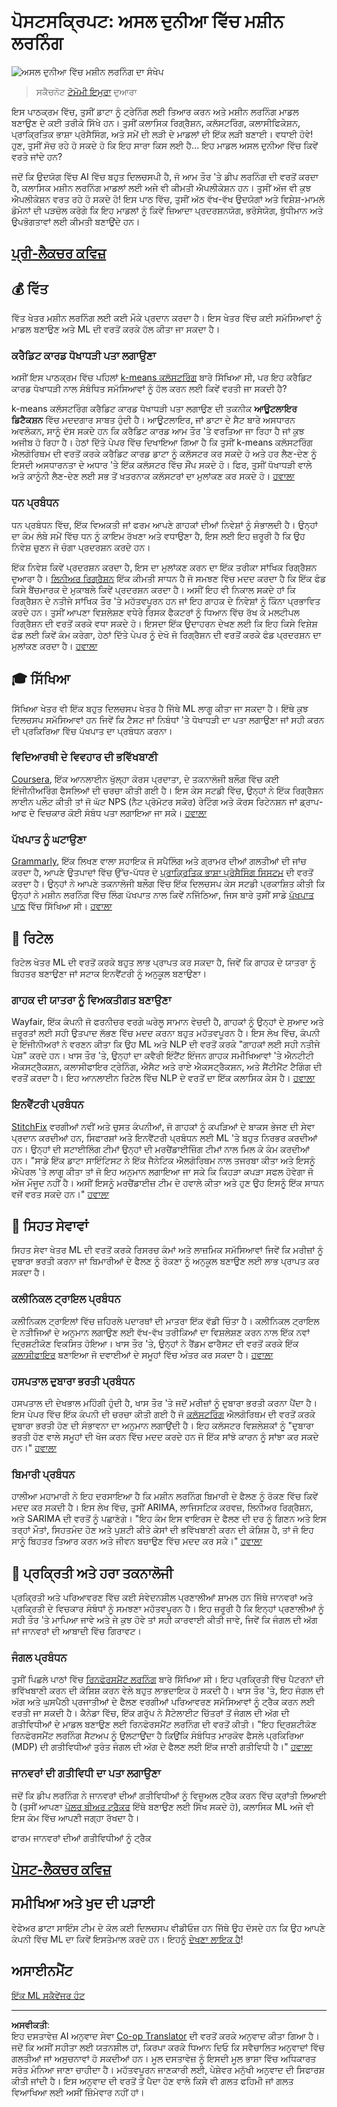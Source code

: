 <!--
CO_OP_TRANSLATOR_METADATA:
{
  "original_hash": "83320d6b6994909e35d830cebf214039",
  "translation_date": "2025-09-06T06:59:52+00:00",
  "source_file": "9-Real-World/1-Applications/README.md",
  "language_code": "pa"
}
-->
# ਪੋਸਟਸਕ੍ਰਿਪਟ: ਅਸਲ ਦੁਨੀਆ ਵਿੱਚ ਮਸ਼ੀਨ ਲਰਨਿੰਗ

![ਅਸਲ ਦੁਨੀਆ ਵਿੱਚ ਮਸ਼ੀਨ ਲਰਨਿੰਗ ਦਾ ਸੰਖੇਪ](../../../../sketchnotes/ml-realworld.png)
> ਸਕੈਚਨੋਟ [ਟੋਮੋਮੀ ਇਮੁਰਾ](https://www.twitter.com/girlie_mac) ਦੁਆਰਾ

ਇਸ ਪਾਠਕ੍ਰਮ ਵਿੱਚ, ਤੁਸੀਂ ਡਾਟਾ ਨੂੰ ਟ੍ਰੇਨਿੰਗ ਲਈ ਤਿਆਰ ਕਰਨ ਅਤੇ ਮਸ਼ੀਨ ਲਰਨਿੰਗ ਮਾਡਲ ਬਣਾਉਣ ਦੇ ਕਈ ਤਰੀਕੇ ਸਿੱਖੇ ਹਨ। ਤੁਸੀਂ ਕਲਾਸਿਕ ਰਿਗ੍ਰੈਸ਼ਨ, ਕਲੱਸਟਰਿੰਗ, ਕਲਾਸੀਫਿਕੇਸ਼ਨ, ਪ੍ਰਾਕ੍ਰਿਤਿਕ ਭਾਸ਼ਾ ਪ੍ਰੋਸੈਸਿੰਗ, ਅਤੇ ਸਮੇਂ ਦੀ ਲੜੀ ਦੇ ਮਾਡਲਾਂ ਦੀ ਇੱਕ ਲੜੀ ਬਣਾਈ। ਵਧਾਈ ਹੋਵੇ! ਹੁਣ, ਤੁਸੀਂ ਸੋਚ ਰਹੇ ਹੋ ਸਕਦੇ ਹੋ ਕਿ ਇਹ ਸਾਰਾ ਕਿਸ ਲਈ ਹੈ... ਇਹ ਮਾਡਲ ਅਸਲ ਦੁਨੀਆ ਵਿੱਚ ਕਿਵੇਂ ਵਰਤੇ ਜਾਂਦੇ ਹਨ?

ਜਦੋਂ ਕਿ ਉਦਯੋਗ ਵਿੱਚ AI ਵਿੱਚ ਬਹੁਤ ਦਿਲਚਸਪੀ ਹੈ, ਜੋ ਆਮ ਤੌਰ 'ਤੇ ਡੀਪ ਲਰਨਿੰਗ ਦੀ ਵਰਤੋਂ ਕਰਦਾ ਹੈ, ਕਲਾਸਿਕ ਮਸ਼ੀਨ ਲਰਨਿੰਗ ਮਾਡਲਾਂ ਲਈ ਅਜੇ ਵੀ ਕੀਮਤੀ ਐਪਲੀਕੇਸ਼ਨ ਹਨ। ਤੁਸੀਂ ਅੱਜ ਵੀ ਕੁਝ ਐਪਲੀਕੇਸ਼ਨ ਵਰਤ ਰਹੇ ਹੋ ਸਕਦੇ ਹੋ! ਇਸ ਪਾਠ ਵਿੱਚ, ਤੁਸੀਂ ਅੱਠ ਵੱਖ-ਵੱਖ ਉਦਯੋਗਾਂ ਅਤੇ ਵਿਸ਼ੇਸ਼-ਮਾਮਲੇ ਡੋਮੇਨਾਂ ਦੀ ਪੜਚੋਲ ਕਰੋਗੇ ਕਿ ਇਹ ਮਾਡਲਾਂ ਨੂੰ ਕਿਵੇਂ ਜ਼ਿਆਦਾ ਪ੍ਰਦਰਸ਼ਨਯੋਗ, ਭਰੋਸੇਯੋਗ, ਬੁੱਧੀਮਾਨ ਅਤੇ ਉਪਭੋਗਤਾਵਾਂ ਲਈ ਕੀਮਤੀ ਬਣਾਉਂਦੇ ਹਨ।

## [ਪ੍ਰੀ-ਲੈਕਚਰ ਕਵਿਜ਼](https://ff-quizzes.netlify.app/en/ml/)

## 💰 ਵਿੱਤ

ਵਿੱਤ ਖੇਤਰ ਮਸ਼ੀਨ ਲਰਨਿੰਗ ਲਈ ਕਈ ਮੌਕੇ ਪ੍ਰਦਾਨ ਕਰਦਾ ਹੈ। ਇਸ ਖੇਤਰ ਵਿੱਚ ਕਈ ਸਮੱਸਿਆਵਾਂ ਨੂੰ ਮਾਡਲ ਬਣਾਉਣ ਅਤੇ ML ਦੀ ਵਰਤੋਂ ਕਰਕੇ ਹੱਲ ਕੀਤਾ ਜਾ ਸਕਦਾ ਹੈ।

### ਕਰੈਡਿਟ ਕਾਰਡ ਧੋਖਾਧੜੀ ਪਤਾ ਲਗਾਉਣਾ

ਅਸੀਂ ਇਸ ਪਾਠਕ੍ਰਮ ਵਿੱਚ ਪਹਿਲਾਂ [k-means ਕਲੱਸਟਰਿੰਗ](../../5-Clustering/2-K-Means/README.md) ਬਾਰੇ ਸਿੱਖਿਆ ਸੀ, ਪਰ ਇਹ ਕਰੈਡਿਟ ਕਾਰਡ ਧੋਖਾਧੜੀ ਨਾਲ ਸੰਬੰਧਿਤ ਸਮੱਸਿਆਵਾਂ ਨੂੰ ਹੱਲ ਕਰਨ ਲਈ ਕਿਵੇਂ ਵਰਤੀ ਜਾ ਸਕਦੀ ਹੈ?

k-means ਕਲੱਸਟਰਿੰਗ ਕਰੈਡਿਟ ਕਾਰਡ ਧੋਖਾਧੜੀ ਪਤਾ ਲਗਾਉਣ ਦੀ ਤਕਨੀਕ **ਆਊਟਲਾਇਰ ਡਿਟੈਕਸ਼ਨ** ਵਿੱਚ ਮਦਦਗਾਰ ਸਾਬਤ ਹੁੰਦੀ ਹੈ। ਆਊਟਲਾਇਰ, ਜਾਂ ਡਾਟਾ ਦੇ ਸੈਟ ਬਾਰੇ ਅਸਧਾਰਨ ਅਵਲੋਕਨ, ਸਾਨੂੰ ਦੱਸ ਸਕਦੇ ਹਨ ਕਿ ਕਰੈਡਿਟ ਕਾਰਡ ਆਮ ਤੌਰ 'ਤੇ ਵਰਤਿਆ ਜਾ ਰਿਹਾ ਹੈ ਜਾਂ ਕੁਝ ਅਜੀਬ ਹੋ ਰਿਹਾ ਹੈ। ਹੇਠਾਂ ਦਿੱਤੇ ਪੇਪਰ ਵਿੱਚ ਦਿਖਾਇਆ ਗਿਆ ਹੈ ਕਿ ਤੁਸੀਂ k-means ਕਲੱਸਟਰਿੰਗ ਐਲਗੋਰਿਥਮ ਦੀ ਵਰਤੋਂ ਕਰਕੇ ਕਰੈਡਿਟ ਕਾਰਡ ਡਾਟਾ ਨੂੰ ਕਲੱਸਟਰ ਕਰ ਸਕਦੇ ਹੋ ਅਤੇ ਹਰ ਲੈਣ-ਦੇਣ ਨੂੰ ਇਸਦੀ ਅਸਧਾਰਨਤਾ ਦੇ ਅਧਾਰ 'ਤੇ ਇੱਕ ਕਲੱਸਟਰ ਵਿੱਚ ਸੌਂਪ ਸਕਦੇ ਹੋ। ਫਿਰ, ਤੁਸੀਂ ਧੋਖਾਧੜੀ ਵਾਲੇ ਅਤੇ ਕਾਨੂੰਨੀ ਲੈਣ-ਦੇਣ ਲਈ ਸਭ ਤੋਂ ਖਤਰਨਾਕ ਕਲੱਸਟਰਾਂ ਦਾ ਮੁਲਾਂਕਣ ਕਰ ਸਕਦੇ ਹੋ।
[ਹਵਾਲਾ](https://citeseerx.ist.psu.edu/viewdoc/download?doi=10.1.1.680.1195&rep=rep1&type=pdf)

### ਧਨ ਪ੍ਰਬੰਧਨ

ਧਨ ਪ੍ਰਬੰਧਨ ਵਿੱਚ, ਇੱਕ ਵਿਅਕਤੀ ਜਾਂ ਫਰਮ ਆਪਣੇ ਗਾਹਕਾਂ ਦੀਆਂ ਨਿਵੇਸ਼ਾਂ ਨੂੰ ਸੰਭਾਲਦੀ ਹੈ। ਉਨ੍ਹਾਂ ਦਾ ਕੰਮ ਲੰਬੇ ਸਮੇਂ ਵਿੱਚ ਧਨ ਨੂੰ ਕਾਇਮ ਰੱਖਣਾ ਅਤੇ ਵਧਾਉਣਾ ਹੈ, ਇਸ ਲਈ ਇਹ ਜ਼ਰੂਰੀ ਹੈ ਕਿ ਉਹ ਨਿਵੇਸ਼ ਚੁਣਨ ਜੋ ਚੰਗਾ ਪ੍ਰਦਰਸ਼ਨ ਕਰਦੇ ਹਨ।

ਇੱਕ ਨਿਵੇਸ਼ ਕਿਵੇਂ ਪ੍ਰਦਰਸ਼ਨ ਕਰਦਾ ਹੈ, ਇਸ ਦਾ ਮੁਲਾਂਕਣ ਕਰਨ ਦਾ ਇੱਕ ਤਰੀਕਾ ਸਾਂਖਿਕ ਰਿਗ੍ਰੈਸ਼ਨ ਦੁਆਰਾ ਹੈ। [ਲਿਨੀਅਰ ਰਿਗ੍ਰੈਸ਼ਨ](../../2-Regression/1-Tools/README.md) ਇੱਕ ਕੀਮਤੀ ਸਾਧਨ ਹੈ ਜੋ ਸਮਝਣ ਵਿੱਚ ਮਦਦ ਕਰਦਾ ਹੈ ਕਿ ਇੱਕ ਫੰਡ ਕਿਸੇ ਬੈਂਚਮਾਰਕ ਦੇ ਮੁਕਾਬਲੇ ਕਿਵੇਂ ਪ੍ਰਦਰਸ਼ਨ ਕਰਦਾ ਹੈ। ਅਸੀਂ ਇਹ ਵੀ ਨਿਕਾਲ ਸਕਦੇ ਹਾਂ ਕਿ ਰਿਗ੍ਰੈਸ਼ਨ ਦੇ ਨਤੀਜੇ ਸਾਂਖਿਕ ਤੌਰ 'ਤੇ ਮਹੱਤਵਪੂਰਨ ਹਨ ਜਾਂ ਇਹ ਗਾਹਕ ਦੇ ਨਿਵੇਸ਼ਾਂ ਨੂੰ ਕਿੰਨਾ ਪ੍ਰਭਾਵਿਤ ਕਰਦੇ ਹਨ। ਤੁਸੀਂ ਆਪਣਾ ਵਿਸ਼ਲੇਸ਼ਣ ਵਧੇਰੇ ਰਿਸਕ ਫੈਕਟਰਾਂ ਨੂੰ ਧਿਆਨ ਵਿੱਚ ਰੱਖ ਕੇ ਮਲਟੀਪਲ ਰਿਗ੍ਰੈਸ਼ਨ ਦੀ ਵਰਤੋਂ ਕਰਕੇ ਵਧਾ ਸਕਦੇ ਹੋ। ਇਸਦਾ ਇੱਕ ਉਦਾਹਰਨ ਦੇਖਣ ਲਈ ਕਿ ਇਹ ਕਿਸੇ ਵਿਸ਼ੇਸ਼ ਫੰਡ ਲਈ ਕਿਵੇਂ ਕੰਮ ਕਰੇਗਾ, ਹੇਠਾਂ ਦਿੱਤੇ ਪੇਪਰ ਨੂੰ ਦੇਖੋ ਜੋ ਰਿਗ੍ਰੈਸ਼ਨ ਦੀ ਵਰਤੋਂ ਕਰਕੇ ਫੰਡ ਪ੍ਰਦਰਸ਼ਨ ਦਾ ਮੁਲਾਂਕਣ ਕਰਦਾ ਹੈ।
[ਹਵਾਲਾ](http://www.brightwoodventures.com/evaluating-fund-performance-using-regression/)

## 🎓 ਸਿੱਖਿਆ

ਸਿੱਖਿਆ ਖੇਤਰ ਵੀ ਇੱਕ ਬਹੁਤ ਦਿਲਚਸਪ ਖੇਤਰ ਹੈ ਜਿੱਥੇ ML ਲਾਗੂ ਕੀਤਾ ਜਾ ਸਕਦਾ ਹੈ। ਇੱਥੇ ਕੁਝ ਦਿਲਚਸਪ ਸਮੱਸਿਆਵਾਂ ਹਨ ਜਿਵੇਂ ਕਿ ਟੈਸਟ ਜਾਂ ਨਿਬੰਧਾਂ 'ਤੇ ਧੋਖਾਧੜੀ ਦਾ ਪਤਾ ਲਗਾਉਣਾ ਜਾਂ ਸਹੀ ਕਰਨ ਦੀ ਪ੍ਰਕਿਰਿਆ ਵਿੱਚ ਪੱਖਪਾਤ ਦਾ ਪ੍ਰਬੰਧਨ ਕਰਨਾ।

### ਵਿਦਿਆਰਥੀ ਦੇ ਵਿਵਹਾਰ ਦੀ ਭਵਿੱਖਬਾਣੀ

[Coursera](https://coursera.com), ਇੱਕ ਆਨਲਾਈਨ ਖੁੱਲ੍ਹਾ ਕੋਰਸ ਪ੍ਰਦਾਤਾ, ਦੇ ਤਕਨਾਲੋਜੀ ਬਲੌਗ ਵਿੱਚ ਕਈ ਇੰਜੀਨੀਅਰਿੰਗ ਫੈਸਲਿਆਂ ਦੀ ਚਰਚਾ ਕੀਤੀ ਗਈ ਹੈ। ਇਸ ਕੇਸ ਸਟਡੀ ਵਿੱਚ, ਉਨ੍ਹਾਂ ਨੇ ਇੱਕ ਰਿਗ੍ਰੈਸ਼ਨ ਲਾਈਨ ਪਲੌਟ ਕੀਤੀ ਤਾਂ ਜੋ ਘੱਟ NPS (ਨੈਟ ਪ੍ਰੋਮੋਟਰ ਸਕੋਰ) ਰੇਟਿੰਗ ਅਤੇ ਕੋਰਸ ਰਿਟੇਨਸ਼ਨ ਜਾਂ ਡ੍ਰਾਪ-ਆਫ ਦੇ ਵਿਚਕਾਰ ਕੋਈ ਸੰਬੰਧ ਪਤਾ ਲਗਾਇਆ ਜਾ ਸਕੇ।
[ਹਵਾਲਾ](https://medium.com/coursera-engineering/controlled-regression-quantifying-the-impact-of-course-quality-on-learner-retention-31f956bd592a)

### ਪੱਖਪਾਤ ਨੂੰ ਘਟਾਉਣਾ

[Grammarly](https://grammarly.com), ਇੱਕ ਲਿਖਣ ਵਾਲਾ ਸਹਾਇਕ ਜੋ ਸਪੈਲਿੰਗ ਅਤੇ ਗ੍ਰਾਮਰ ਦੀਆਂ ਗਲਤੀਆਂ ਦੀ ਜਾਂਚ ਕਰਦਾ ਹੈ, ਆਪਣੇ ਉਤਪਾਦਾਂ ਵਿੱਚ ਉੱਚ-ਪੱਧਰ ਦੇ [ਪ੍ਰਾਕ੍ਰਿਤਿਕ ਭਾਸ਼ਾ ਪ੍ਰੋਸੈਸਿੰਗ ਸਿਸਟਮ](../../6-NLP/README.md) ਦੀ ਵਰਤੋਂ ਕਰਦਾ ਹੈ। ਉਨ੍ਹਾਂ ਨੇ ਆਪਣੇ ਤਕਨਾਲੋਜੀ ਬਲੌਗ ਵਿੱਚ ਇੱਕ ਦਿਲਚਸਪ ਕੇਸ ਸਟਡੀ ਪ੍ਰਕਾਸ਼ਿਤ ਕੀਤੀ ਕਿ ਉਨ੍ਹਾਂ ਨੇ ਮਸ਼ੀਨ ਲਰਨਿੰਗ ਵਿੱਚ ਲਿੰਗ ਪੱਖਪਾਤ ਨਾਲ ਕਿਵੇਂ ਨਜਿੱਠਿਆ, ਜਿਸ ਬਾਰੇ ਤੁਸੀਂ ਸਾਡੇ [ਪੱਖਪਾਤ ਪਾਠ](../../1-Introduction/3-fairness/README.md) ਵਿੱਚ ਸਿੱਖਿਆ ਸੀ।
[ਹਵਾਲਾ](https://www.grammarly.com/blog/engineering/mitigating-gender-bias-in-autocorrect/)

## 👜 ਰਿਟੇਲ

ਰਿਟੇਲ ਖੇਤਰ ML ਦੀ ਵਰਤੋਂ ਕਰਕੇ ਬਹੁਤ ਲਾਭ ਪ੍ਰਾਪਤ ਕਰ ਸਕਦਾ ਹੈ, ਜਿਵੇਂ ਕਿ ਗਾਹਕ ਦੇ ਯਾਤਰਾ ਨੂੰ ਬਿਹਤਰ ਬਣਾਉਣਾ ਜਾਂ ਸਟਾਕ ਇਨਵੈਂਟਰੀ ਨੂੰ ਅਨੁਕੂਲ ਬਣਾਉਣਾ।

### ਗਾਹਕ ਦੀ ਯਾਤਰਾ ਨੂੰ ਵਿਅਕਤੀਗਤ ਬਣਾਉਣਾ

Wayfair, ਇੱਕ ਕੰਪਨੀ ਜੋ ਫਰਨੀਚਰ ਵਰਗੇ ਘਰੇਲੂ ਸਾਮਾਨ ਵੇਚਦੀ ਹੈ, ਗਾਹਕਾਂ ਨੂੰ ਉਨ੍ਹਾਂ ਦੇ ਸੁਆਦ ਅਤੇ ਜ਼ਰੂਰਤਾਂ ਲਈ ਸਹੀ ਉਤਪਾਦ ਲੱਭਣ ਵਿੱਚ ਮਦਦ ਕਰਨਾ ਬਹੁਤ ਮਹੱਤਵਪੂਰਨ ਹੈ। ਇਸ ਲੇਖ ਵਿੱਚ, ਕੰਪਨੀ ਦੇ ਇੰਜੀਨੀਅਰਾਂ ਨੇ ਵਰਣਨ ਕੀਤਾ ਕਿ ਉਹ ML ਅਤੇ NLP ਦੀ ਵਰਤੋਂ ਕਰਕੇ "ਗਾਹਕਾਂ ਲਈ ਸਹੀ ਨਤੀਜੇ ਪੇਸ਼" ਕਰਦੇ ਹਨ। ਖਾਸ ਤੌਰ 'ਤੇ, ਉਨ੍ਹਾਂ ਦਾ ਕਵੈਰੀ ਇੰਟੈਂਟ ਇੰਜਨ ਗਾਹਕ ਸਮੀਖਿਆਵਾਂ 'ਤੇ ਐਨਟੀਟੀ ਐਕਸਟ੍ਰੈਕਸ਼ਨ, ਕਲਾਸੀਫਾਇਰ ਟ੍ਰੇਨਿੰਗ, ਐਸੈਟ ਅਤੇ ਰਾਏ ਐਕਸਟ੍ਰੈਕਸ਼ਨ, ਅਤੇ ਸੈਂਟੀਮੈਂਟ ਟੈਗਿੰਗ ਦੀ ਵਰਤੋਂ ਕਰਦਾ ਹੈ। ਇਹ ਆਨਲਾਈਨ ਰਿਟੇਲ ਵਿੱਚ NLP ਦੇ ਵਰਤੋਂ ਦਾ ਇੱਕ ਕਲਾਸਿਕ ਕੇਸ ਹੈ।
[ਹਵਾਲਾ](https://www.aboutwayfair.com/tech-innovation/how-we-use-machine-learning-and-natural-language-processing-to-empower-search)

### ਇਨਵੈਂਟਰੀ ਪ੍ਰਬੰਧਨ

[StitchFix](https://stitchfix.com) ਵਰਗੀਆਂ ਨਵੀਂ ਅਤੇ ਚੁਸਤ ਕੰਪਨੀਆਂ, ਜੋ ਗਾਹਕਾਂ ਨੂੰ ਕਪੜਿਆਂ ਦੇ ਬਾਕਸ ਭੇਜਣ ਦੀ ਸੇਵਾ ਪ੍ਰਦਾਨ ਕਰਦੀਆਂ ਹਨ, ਸਿਫਾਰਸ਼ਾਂ ਅਤੇ ਇਨਵੈਂਟਰੀ ਪ੍ਰਬੰਧਨ ਲਈ ML 'ਤੇ ਬਹੁਤ ਨਿਰਭਰ ਕਰਦੀਆਂ ਹਨ। ਉਨ੍ਹਾਂ ਦੀ ਸਟਾਈਲਿੰਗ ਟੀਮਾਂ ਉਨ੍ਹਾਂ ਦੀ ਮਰਚੈਂਡਾਈਜ਼ਿੰਗ ਟੀਮਾਂ ਨਾਲ ਮਿਲ ਕੇ ਕੰਮ ਕਰਦੀਆਂ ਹਨ। "ਸਾਡੇ ਇੱਕ ਡਾਟਾ ਸਾਇੰਟਿਸਟ ਨੇ ਇੱਕ ਜੈਨੇਟਿਕ ਐਲਗੋਰਿਥਮ ਨਾਲ ਤਜਰਬਾ ਕੀਤਾ ਅਤੇ ਇਸਨੂੰ ਐਪੇਰਲ 'ਤੇ ਲਾਗੂ ਕੀਤਾ ਤਾਂ ਜੋ ਇਹ ਅਨੁਮਾਨ ਲਗਾਇਆ ਜਾ ਸਕੇ ਕਿ ਕਿਹੜਾ ਕਪੜਾ ਸਫਲ ਹੋਵੇਗਾ ਜੋ ਅੱਜ ਮੌਜੂਦ ਨਹੀਂ ਹੈ। ਅਸੀਂ ਇਸਨੂੰ ਮਰਚੈਂਡਾਈਜ਼ ਟੀਮ ਦੇ ਹਵਾਲੇ ਕੀਤਾ ਅਤੇ ਹੁਣ ਉਹ ਇਸਨੂੰ ਇੱਕ ਸਾਧਨ ਵਜੋਂ ਵਰਤ ਸਕਦੇ ਹਨ।"
[ਹਵਾਲਾ](https://www.zdnet.com/article/how-stitch-fix-uses-machine-learning-to-master-the-science-of-styling/)

## 🏥 ਸਿਹਤ ਸੇਵਾਵਾਂ

ਸਿਹਤ ਸੇਵਾ ਖੇਤਰ ML ਦੀ ਵਰਤੋਂ ਕਰਕੇ ਰਿਸਰਚ ਕੰਮਾਂ ਅਤੇ ਲਾਜ਼ਮਿਕ ਸਮੱਸਿਆਵਾਂ ਜਿਵੇਂ ਕਿ ਮਰੀਜ਼ਾਂ ਨੂੰ ਦੁਬਾਰਾ ਭਰਤੀ ਕਰਨਾ ਜਾਂ ਬਿਮਾਰੀਆਂ ਦੇ ਫੈਲਣ ਨੂੰ ਰੋਕਣਾ ਨੂੰ ਅਨੁਕੂਲ ਬਣਾਉਣ ਲਈ ਲਾਭ ਪ੍ਰਾਪਤ ਕਰ ਸਕਦਾ ਹੈ।

### ਕਲੀਨਿਕਲ ਟ੍ਰਾਇਲ ਪ੍ਰਬੰਧਨ

ਕਲੀਨਿਕਲ ਟ੍ਰਾਇਲਾਂ ਵਿੱਚ ਜ਼ਹਿਰਲੇ ਪਦਾਰਥਾਂ ਦੀ ਮਾਤਰਾ ਇੱਕ ਵੱਡੀ ਚਿੰਤਾ ਹੈ। ਕਲੀਨਿਕਲ ਟ੍ਰਾਇਲ ਦੇ ਨਤੀਜਿਆਂ ਦੇ ਅਨੁਮਾਨ ਲਗਾਉਣ ਲਈ ਵੱਖ-ਵੱਖ ਤਰੀਕਿਆਂ ਦਾ ਵਿਸ਼ਲੇਸ਼ਣ ਕਰਨ ਨਾਲ ਇੱਕ ਨਵਾਂ ਦ੍ਰਿਸ਼ਟੀਕੋਣ ਵਿਕਸਿਤ ਹੋਇਆ। ਖਾਸ ਤੌਰ 'ਤੇ, ਉਨ੍ਹਾਂ ਨੇ ਰੈਂਡਮ ਫਾਰੈਸਟ ਦੀ ਵਰਤੋਂ ਕਰਕੇ ਇੱਕ [ਕਲਾਸੀਫਾਇਰ](../../4-Classification/README.md) ਬਣਾਇਆ ਜੋ ਦਵਾਈਆਂ ਦੇ ਸਮੂਹਾਂ ਵਿੱਚ ਅੰਤਰ ਕਰ ਸਕਦਾ ਹੈ।
[ਹਵਾਲਾ](https://www.sciencedirect.com/science/article/pii/S2451945616302914)

### ਹਸਪਤਾਲ ਦੁਬਾਰਾ ਭਰਤੀ ਪ੍ਰਬੰਧਨ

ਹਸਪਤਾਲ ਦੀ ਦੇਖਭਾਲ ਮਹਿੰਗੀ ਹੁੰਦੀ ਹੈ, ਖਾਸ ਤੌਰ 'ਤੇ ਜਦੋਂ ਮਰੀਜ਼ਾਂ ਨੂੰ ਦੁਬਾਰਾ ਭਰਤੀ ਕਰਨਾ ਪੈਂਦਾ ਹੈ। ਇਸ ਪੇਪਰ ਵਿੱਚ ਇੱਕ ਕੰਪਨੀ ਦੀ ਚਰਚਾ ਕੀਤੀ ਗਈ ਹੈ ਜੋ [ਕਲੱਸਟਰਿੰਗ](../../5-Clustering/README.md) ਐਲਗੋਰਿਥਮ ਦੀ ਵਰਤੋਂ ਕਰਕੇ ਦੁਬਾਰਾ ਭਰਤੀ ਹੋਣ ਦੀ ਸੰਭਾਵਨਾ ਦਾ ਅਨੁਮਾਨ ਲਗਾਉਂਦੀ ਹੈ। ਇਹ ਕਲੱਸਟਰ ਵਿਸ਼ਲੇਸ਼ਕਾਂ ਨੂੰ "ਦੁਬਾਰਾ ਭਰਤੀ ਹੋਣ ਵਾਲੇ ਸਮੂਹਾਂ ਦੀ ਖੋਜ ਕਰਨ ਵਿੱਚ ਮਦਦ ਕਰਦੇ ਹਨ ਜੋ ਇੱਕ ਸਾਂਝੇ ਕਾਰਨ ਨੂੰ ਸਾਂਝਾ ਕਰ ਸਕਦੇ ਹਨ।"
[ਹਵਾਲਾ](https://healthmanagement.org/c/healthmanagement/issuearticle/hospital-readmissions-and-machine-learning)

### ਬਿਮਾਰੀ ਪ੍ਰਬੰਧਨ

ਹਾਲੀਆ ਮਹਾਮਾਰੀ ਨੇ ਇਹ ਦਰਸਾਇਆ ਹੈ ਕਿ ਮਸ਼ੀਨ ਲਰਨਿੰਗ ਬਿਮਾਰੀ ਦੇ ਫੈਲਣ ਨੂੰ ਰੋਕਣ ਵਿੱਚ ਕਿਵੇਂ ਮਦਦ ਕਰ ਸਕਦੀ ਹੈ। ਇਸ ਲੇਖ ਵਿੱਚ, ਤੁਸੀਂ ARIMA, ਲਾਜਿਸਟਿਕ ਕਰਵਜ਼, ਲਿਨੀਅਰ ਰਿਗ੍ਰੈਸ਼ਨ, ਅਤੇ SARIMA ਦੀ ਵਰਤੋਂ ਨੂੰ ਪਛਾਣੋਗੇ। "ਇਹ ਕੰਮ ਇਸ ਵਾਇਰਸ ਦੇ ਫੈਲਣ ਦੀ ਦਰ ਨੂੰ ਗਿਣਨ ਅਤੇ ਇਸ ਤਰ੍ਹਾਂ ਮੌਤਾਂ, ਸਿਹਤਮੰਦ ਹੋਣ ਅਤੇ ਪੁਸ਼ਟੀ ਕੀਤੇ ਕੇਸਾਂ ਦੀ ਭਵਿੱਖਬਾਣੀ ਕਰਨ ਦੀ ਕੋਸ਼ਿਸ਼ ਹੈ, ਤਾਂ ਜੋ ਇਹ ਸਾਨੂੰ ਬਿਹਤਰ ਤਿਆਰ ਕਰਨ ਅਤੇ ਜੀਵਨ ਬਚਾਉਣ ਵਿੱਚ ਮਦਦ ਕਰ ਸਕੇ।"
[ਹਵਾਲਾ](https://www.ncbi.nlm.nih.gov/pmc/articles/PMC7979218/)

## 🌲 ਪ੍ਰਕ੍ਰਿਤੀ ਅਤੇ ਹਰਾ ਤਕਨਾਲੋਜੀ

ਪ੍ਰਕ੍ਰਿਤੀ ਅਤੇ ਪਰਿਆਵਰਣ ਵਿੱਚ ਕਈ ਸੰਵੇਦਨਸ਼ੀਲ ਪ੍ਰਣਾਲੀਆਂ ਸ਼ਾਮਲ ਹਨ ਜਿੱਥੇ ਜਾਨਵਰਾਂ ਅਤੇ ਪ੍ਰਕ੍ਰਿਤੀ ਦੇ ਵਿਚਕਾਰ ਸੰਬੰਧਾਂ ਨੂੰ ਸਮਝਣਾ ਮਹੱਤਵਪੂਰਨ ਹੈ। ਇਹ ਜ਼ਰੂਰੀ ਹੈ ਕਿ ਇਨ੍ਹਾਂ ਪ੍ਰਣਾਲੀਆਂ ਨੂੰ ਸਹੀ ਤੌਰ 'ਤੇ ਮਾਪਿਆ ਜਾਵੇ ਅਤੇ ਜੇ ਕੁਝ ਹੋਵੇ ਤਾਂ ਸਹੀ ਕਾਰਵਾਈ ਕੀਤੀ ਜਾਵੇ, ਜਿਵੇਂ ਕਿ ਜੰਗਲ ਦੀ ਅੱਗ ਜਾਂ ਜਾਨਵਰਾਂ ਦੀ ਆਬਾਦੀ ਵਿੱਚ ਗਿਰਾਵਟ।

### ਜੰਗਲ ਪ੍ਰਬੰਧਨ

ਤੁਸੀਂ ਪਿਛਲੇ ਪਾਠਾਂ ਵਿੱਚ [ਰਿਨਫੋਰਸਮੈਂਟ ਲਰਨਿੰਗ](../../8-Reinforcement/README.md) ਬਾਰੇ ਸਿੱਖਿਆ ਸੀ। ਇਹ ਪ੍ਰਕ੍ਰਿਤੀ ਵਿੱਚ ਪੈਟਰਨਾਂ ਦੀ ਭਵਿੱਖਬਾਣੀ ਕਰਨ ਦੀ ਕੋਸ਼ਿਸ਼ ਕਰਨ ਵੇਲੇ ਬਹੁਤ ਲਾਭਦਾਇਕ ਹੋ ਸਕਦੀ ਹੈ। ਖਾਸ ਤੌਰ 'ਤੇ, ਇਹ ਜੰਗਲ ਦੀ ਅੱਗ ਅਤੇ ਘੁਸਪੈਠੀ ਪ੍ਰਜਾਤੀਆਂ ਦੇ ਫੈਲਣ ਵਰਗੀਆਂ ਪਰਿਆਵਰਣ ਸਮੱਸਿਆਵਾਂ ਨੂੰ ਟ੍ਰੈਕ ਕਰਨ ਲਈ ਵਰਤੀ ਜਾ ਸਕਦੀ ਹੈ। ਕੈਨੇਡਾ ਵਿੱਚ, ਇੱਕ ਗਰੁੱਪ ਨੇ ਸੈਟੇਲਾਈਟ ਚਿੱਤਰਾਂ ਤੋਂ ਜੰਗਲ ਦੀ ਅੱਗ ਦੀ ਗਤੀਵਿਧੀਆਂ ਦੇ ਮਾਡਲ ਬਣਾਉਣ ਲਈ ਰਿਨਫੋਰਸਮੈਂਟ ਲਰਨਿੰਗ ਦੀ ਵਰਤੋਂ ਕੀਤੀ। "ਇਹ ਦ੍ਰਿਸ਼ਟੀਕੋਣ ਰਿਨਫੋਰਸਮੈਂਟ ਲਰਨਿੰਗ ਸੈਟਅਪ ਨੂੰ ਉਲਟਾਉਂਦਾ ਹੈ ਕਿਉਂਕਿ ਸੰਬੰਧਿਤ ਮਾਰਕੋਵ ਫੈਸਲੇ ਪ੍ਰਕਿਰਿਆ (MDP) ਦੀ ਗਤੀਵਿਧੀਆਂ ਤੁਰੰਤ ਜੰਗਲ ਦੀ ਅੱਗ ਦੇ ਫੈਲਣ ਲਈ ਇੱਕ ਜਾਣੀ ਗਤੀਵਿਧੀ ਹੈ।"
[ਹਵਾਲਾ](https://www.frontiersin.org/articles/10.3389/fict.2018.00006/full)

### ਜਾਨਵਰਾਂ ਦੀ ਗਤੀਵਿਧੀ ਦਾ ਪਤਾ ਲਗਾਉਣਾ

ਜਦੋਂ ਕਿ ਡੀਪ ਲਰਨਿੰਗ ਨੇ ਜਾਨਵਰਾਂ ਦੀਆਂ ਗਤੀਵਿਧੀਆਂ ਨੂੰ ਵਿਜ਼ੂਅਲ ਟ੍ਰੈਕ ਕਰਨ ਵਿੱਚ ਕ੍ਰਾਂਤੀ ਲਿਆਈ ਹੈ (ਤੁਸੀਂ ਆਪਣਾ [ਪੋਲਰ ਬੀਅਰ ਟ੍ਰੈਕਰ](https://docs.microsoft.com/learn/modules/build-ml-model-with-azure-stream-analytics/?WT.mc_id=academic-77952-leestott) ਇੱਥੇ ਬਣਾਉਣ ਲਈ ਸਿੱਖ ਸਕਦੇ ਹੋ), ਕਲਾਸਿਕ ML ਅਜੇ ਵੀ ਇਸ ਕੰਮ ਵਿੱਚ ਆਪਣੀ ਜਗ੍ਹਾ ਰੱਖਦਾ ਹੈ।

ਫਾਰਮ ਜਾਨਵਰਾਂ ਦੀਆਂ ਗਤੀਵਿਧੀਆਂ ਨੂੰ ਟ੍ਰੈਕ
## [ਪੋਸਟ-ਲੈਕਚਰ ਕਵਿਜ਼](https://ff-quizzes.netlify.app/en/ml/)

## ਸਮੀਖਿਆ ਅਤੇ ਖੁਦ ਦੀ ਪੜਾਈ

ਵੇਫੇਅਰ ਡਾਟਾ ਸਾਇੰਸ ਟੀਮ ਦੇ ਕੋਲ ਕਈ ਦਿਲਚਸਪ ਵੀਡੀਓਜ਼ ਹਨ ਜਿੱਥੇ ਉਹ ਦੱਸਦੇ ਹਨ ਕਿ ਉਹ ਆਪਣੇ ਕੰਪਨੀ ਵਿੱਚ ML ਦਾ ਕਿਵੇਂ ਇਸਤੇਮਾਲ ਕਰਦੇ ਹਨ। ਇਹਨੂੰ [ਦੇਖਣਾ ਲਾਇਕ ਹੈ](https://www.youtube.com/channel/UCe2PjkQXqOuwkW1gw6Ameuw/videos)!

## ਅਸਾਈਨਮੈਂਟ

[ਇੱਕ ML ਸਕੈਵੇਂਜਰ ਹੰਟ](assignment.md)

---

**ਅਸਵੀਕਤੀ**:  
ਇਹ ਦਸਤਾਵੇਜ਼ AI ਅਨੁਵਾਦ ਸੇਵਾ [Co-op Translator](https://github.com/Azure/co-op-translator) ਦੀ ਵਰਤੋਂ ਕਰਕੇ ਅਨੁਵਾਦ ਕੀਤਾ ਗਿਆ ਹੈ। ਜਦੋਂ ਕਿ ਅਸੀਂ ਸਹੀਤਾ ਲਈ ਯਤਨਸ਼ੀਲ ਹਾਂ, ਕਿਰਪਾ ਕਰਕੇ ਧਿਆਨ ਦਿਓ ਕਿ ਸਵੈਚਾਲਿਤ ਅਨੁਵਾਦਾਂ ਵਿੱਚ ਗਲਤੀਆਂ ਜਾਂ ਅਸੁਚਨਾਵਾਂ ਹੋ ਸਕਦੀਆਂ ਹਨ। ਮੂਲ ਦਸਤਾਵੇਜ਼ ਨੂੰ ਇਸਦੀ ਮੂਲ ਭਾਸ਼ਾ ਵਿੱਚ ਅਧਿਕਾਰਤ ਸਰੋਤ ਮੰਨਿਆ ਜਾਣਾ ਚਾਹੀਦਾ ਹੈ। ਮਹੱਤਵਪੂਰਨ ਜਾਣਕਾਰੀ ਲਈ, ਪੇਸ਼ੇਵਰ ਮਨੁੱਖੀ ਅਨੁਵਾਦ ਦੀ ਸਿਫਾਰਸ਼ ਕੀਤੀ ਜਾਂਦੀ ਹੈ। ਇਸ ਅਨੁਵਾਦ ਦੀ ਵਰਤੋਂ ਤੋਂ ਪੈਦਾ ਹੋਣ ਵਾਲੇ ਕਿਸੇ ਵੀ ਗਲਤ ਫਹਿਮੀ ਜਾਂ ਗਲਤ ਵਿਆਖਿਆ ਲਈ ਅਸੀਂ ਜ਼ਿੰਮੇਵਾਰ ਨਹੀਂ ਹਾਂ।